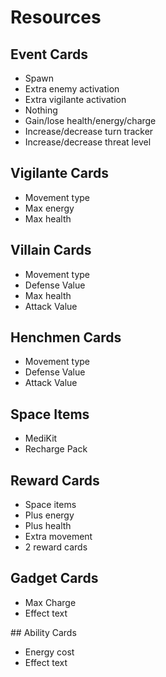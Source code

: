# Resources

## Event Cards

- Spawn
- Extra enemy activation
- Extra vigilante activation
- Nothing
- Gain/lose health/energy/charge
- Increase/decrease turn tracker
- Increase/decrease threat level

## Vigilante Cards

- Movement type
- Max energy
- Max health

## Villain Cards

- Movement type
- Defense Value
- Max health
- Attack Value

## Henchmen Cards

- Movement type
- Defense Value
- Attack Value

## Space Items

- MediKit
- Recharge Pack

## Reward Cards

- Space items
- Plus energy
- Plus health
- Extra movement
- 2 reward cards

## Gadget Cards

- Max Charge
- Effect text

## Ability Cards

- Energy cost
- Effect text